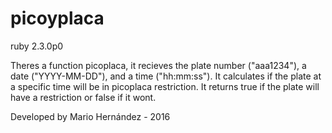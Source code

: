 # picoyplaca
ruby 2.3.0p0 

Theres a function picoplaca, it recieves the plate number ("aaa1234"), a date ("YYYY-MM-DD"), and a time ("hh:mm:ss"). It calculates if the plate at a specific time will be in picoplaca restriction. It returns true if the plate will have a restriction or false if it wont. 

Developed by Mario Hernández - 2016